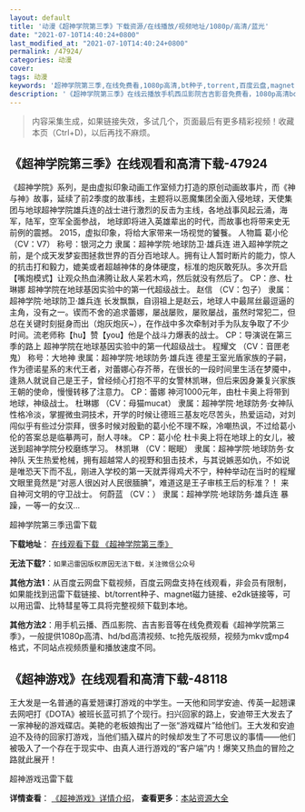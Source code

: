 ```yaml
---
layout: default
title: '动漫《超神学院第三季》下载资源/在线播放/视频地址/1080p/高清/蓝光'
date: "2021-07-10T14:40:24+0800"
last_modified_at: "2021-07-10T14:40:24+0800"
permalink: /47924/
categories: 动漫
cover:
tags: 动漫
keywords: '超神学院第三季,在线免费看,1080p高清,bt种子,torrent,百度云盘,magnet,磁力链,迅雷下载资源'
description: '《超神学院第三季》在线云播放手机西瓜影院吉吉影音免费看，1080p高清bd/hd未删减完整版和tc抢先枪版，mkv/mp4格式，附带bt/torrent种子、magnet/磁力链、百度云盘、网盘资源迅雷下载链接'
---
```


>内容采集生成，如果链接失效，多试几个，页面最后有更多精彩视频！收藏本页（Ctrl+D)，以后再找不麻烦。


## 《超神学院第三季》在线观看和高清下载-47924

《超神学院》系列，是由虚拟印象动画工作室倾力打造的原创动画故事片，而《神与神》故事，延续了前2季度的故事线，主题将以恶魔集团全面入侵地球，天使集团与地球超神学院雄兵连的战士进行激烈的反击为主线，各地战事风起云涌，海军，陆军，空军全面参战， 地球即将进入英雄辈出的时代，而故事也将带来史无前例的震撼。 2015，虚拟印象，将给大家带来一场视觉的饕餮。 人物篇 葛小伦 （CV：V7） 称号：银河之力 隶属：超神学院&middot;地球防卫·雄兵连 进入超神学院之前，是个成天发梦妄图拯救世界的百分百地球人。拥有让人暂时断片的能力，惊人的抗击打和毅力，媲美或者超越神体的身体硬度，标准的炮灰敢死队。多次开启【嘴炮模式】让观众热血沸腾让敌人呆若木鸡，然后就没有然后了。 CP：彦、杜琳娜 超神学院在地球基因实验中的第一代超级战士。 赵信 （CV：包子） 隶属：超神学院&middot;地球防卫·雄兵连 长发飘飘，自诩祖上是赵云，地球人中最屌丝最逗逼的主角，没有之一。锲而不舍的追求蕾娜，屡战屡败，屡败屡战，虽然时常犯二，但总在关键时刻挺身而出（炮灰炮灰~），在作战中多次牵制对手为队友争取了不少时间。流老师称【hu】赞【you】他是个战斗力爆表的战士。 CP：导演说在第三季的路上 超神学院在地球基因实验中的第一代超级战士。 程耀文 （CV：音匣老鬼） 称号：大地神 隶属：超神学院&middot;地球防务·雄兵连 德星王室光盾家族的子嗣，作为德诺星系的末代王者，对蕾娜心存芥蒂，在很长的一段时间里生活在梦魇中，逢熟人就说自己是王子，曾经倾心打抱不平的女警林凯琳，但后来因身兼复兴家族王朝的使命，慢慢转移了注意力。 CP：蕾娜 神河1000元年，由杜卡奥上将带到地球，神级战士。 杜琳娜 （CV：母猫mucat） 隶属：超神学院&middot;地球防务·女神队 性格冷淡，掌握微虫洞技术，开学的时候让德班三基友吃尽苦头，热爱运动，对刘闯似乎有些过分崇拜，很多时候对殷勤的葛小伦不理不睬，冷嘲热讽，不过给葛小伦的答案总是临摹两可，耐人寻味。 CP：葛小伦 杜卡奥上将在地球上的女儿，被送到超神学院分校磨练学习。 林凯琳 （CV：眠眠） 隶属：超神学院&middot;地球防务·女神队 天生热爱枪械，拥有超越常人的视野和狙击技术，与其说嫉恶如仇，不如说是唯恐天下而不乱，刚进入学校的第一天就弄得鸡犬不宁，种种举动在当时的程耀文眼里竟然是“对恶人很凶对人民很腼腆&rdquo;，难道这是王子审核王后的标准？！ 来自神河文明的守卫战士。 何蔚蓝 （CV：） 隶属：超神学院&middot;地球防务·雄兵连 暴躁，一等一的女汉...


超神学院第三季迅雷下载

**下载地址**： [在线观看下载 《超神学院第三季》](https://www.993dy.com//vod-detail-id-5734.html) 


**无法下载?**：`如果迅雷因版权原因无法下载，关注微信公众号 `

**其他方法1**：从百度云网盘下载视频，百度云网盘支持在线观看，非会员有限制，如果能找到迅雷下载链接、bt/torrent种子、magnet磁力链接、e2dk链接等，可以用迅雷、比特彗星等工具将完整视频下载到本地。

**其他方法2**：用手机云播、西瓜影院、吉吉影音等在线免费观看《超神学院第三季》，一般提供1080p高清、hd/bd高清视频、tc抢先版视频，视频为mkv或mp4格式，不同站点视频质量和播放速度不同。


## 《超神游戏》在线观看和高清下载-48118

王大发是一名普通的喜爱翘课打游戏的中学生。一天他和同学安迪、传英一起翘课去网吧打《DOTA》被班长蓝可抓了个现行。扫兴回家的路上，安迪带王大发去了一家神秘的游戏碟店。美艳的老板娘掏出了一张&ldquo;游戏碟片”给他们。王大发和安迪迫不及待的回家打游戏，当他们插入碟片的时候却发生了不可思议的事情&mdash;—他们被吸入了一个存在于现实中、由真人进行游戏的&ldquo;客户端&rdquo;内！爆笑又热血的冒险之路就此展开！<!---剧情end--->


超神游戏迅雷下载

**详情查看**： [《超神游戏》详情介绍](/movie/48118/)， **查看更多**：[本站资源大全](/movie/t/all/)

